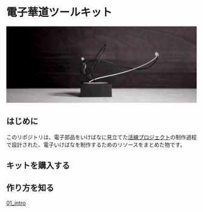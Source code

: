 # 電子華道ツールキット

![作品・日辻](../howtomake/assets/hitsuji.jpg)

## はじめに

このリポジトリは、電子部品をいけばなに見立てた[活線プロジェクト](https://www.instagram.com/kassen_project/)の制作過程で設計された、電子いけばなを制作するためのリソースをまとめた物です。

## キットを購入する

## 作り方を知る

[01_intro](../howtomake/01_Introduction.md)